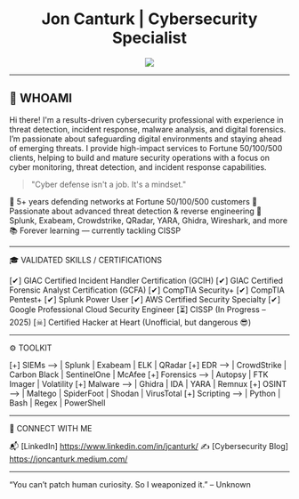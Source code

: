 <h1 align="center"> Jon Canturk | Cybersecurity Specialist</h1>
<p align="center">
  <img src="https://readme-typing-svg.herokuapp.com/?lines=Security+Operations+Management;Cyber+Defense;Digital+Forensics+Incident+Response;Red+Teamer+at+Heart;Threat+Monitoring;&center=true&width=440&height=45">
</p>

---

## 🧠 WHOAMI

Hi there! I'm a results-driven cybersecurity professional with experience in threat detection, incident response, malware analysis, and digital forensics. I’m passionate about safeguarding digital environments and staying ahead of emerging threats. I provide high-impact services to Fortune 50/100/500 clients, helping to build and mature security operations with a focus on cyber monitoring, threat detection, and incident response capabilities.


> "Cyber defense isn't a job. It's a mindset."


🎯 5+ years defending networks at Fortune 50/100/500 customers
👾 Passionate about advanced threat detection & reverse engineering
🧰 Splunk, Exabeam, Crowdstrike, QRadar, YARA, Ghidra, Wireshark, and more
📚 Forever learning — currently tackling CISSP

---

🎓 VALIDATED SKILLS / CERTIFICATIONS

[✔] GIAC Certified Incident Handler Certification (GCIH)
[✔] GIAC Certified Forensic Analyst Certification (GCFA)
[✔] CompTIA Security+
[✔] CompTIA Pentest+
[✔] Splunk Power User
[✔] AWS Certified Security Specialty
[✔] Google Professional Cloud Security Engineer
[⏳] CISSP (In Progress – 2025)
[☠] Certified Hacker at Heart (Unofficial, but dangerous 😎)

---

⚙️ TOOLKIT

[+] SIEMs      --> | Splunk | Exabeam | ELK | QRadar
[+] EDR        --> | CrowdStrike | Carbon Black | SentinelOne | McAfee
[+] Forensics  --> | Autopsy | FTK Imager | Volatility
[+] Malware    --> | Ghidra | IDA | YARA | Remnux
[+] OSINT      --> | Maltego | SpiderFoot | Shodan | VirusTotal
[+] Scripting  --> | Python | Bash | Regex | PowerShell

---

📡 CONNECT WITH ME

📬 [LinkedIn] https://www.linkedin.com/in/jcanturk/
✍️ [Cybersecurity Blog] https://joncanturk.medium.com/

---


“You can’t patch human curiosity. So I weaponized it.”
– Unknown
